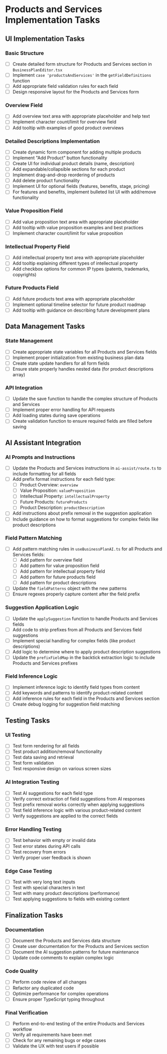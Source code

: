 # Products and Services Implementation Tasks

## UI Implementation Tasks

### Basic Structure
- [ ] Create detailed form structure for Products and Services section in `BusinessPlanEditor.tsx`
- [ ] Implement `case 'productsAndServices'` in the `getFieldDefinitions` function
- [ ] Add appropriate field validation rules for each field
- [ ] Design responsive layout for the Products and Services form

### Overview Field
- [ ] Add overview text area with appropriate placeholder and help text
- [ ] Implement character count/limit for overview field
- [ ] Add tooltip with examples of good product overviews

### Detailed Descriptions Implementation
- [ ] Create dynamic form component for adding multiple products
- [ ] Implement "Add Product" button functionality
- [ ] Create UI for individual product details (name, description)
- [ ] Add expandable/collapsible sections for each product
- [ ] Implement drag-and-drop reordering of products
- [ ] Add delete product functionality
- [ ] Implement UI for optional fields (features, benefits, stage, pricing)
- [ ] For features and benefits, implement bulleted list UI with add/remove functionality

### Value Proposition Field
- [ ] Add value proposition text area with appropriate placeholder
- [ ] Add tooltip with value proposition examples and best practices
- [ ] Implement character count/limit for value proposition

### Intellectual Property Field
- [ ] Add intellectual property text area with appropriate placeholder
- [ ] Add tooltip explaining different types of intellectual property
- [ ] Add checkbox options for common IP types (patents, trademarks, copyrights)

### Future Products Field
- [ ] Add future products text area with appropriate placeholder
- [ ] Implement optional timeline selector for future product roadmap
- [ ] Add tooltip with guidance on describing future development plans

## Data Management Tasks

### State Management
- [ ] Create appropriate state variables for all Products and Services fields
- [ ] Implement proper initialization from existing business plan data
- [ ] Create state update handlers for all form fields
- [ ] Ensure state properly handles nested data (for product descriptions array)

### API Integration 
- [ ] Update the save function to handle the complex structure of Products and Services
- [ ] Implement proper error handling for API requests
- [ ] Add loading states during save operations
- [ ] Create validation function to ensure required fields are filled before saving

## AI Assistant Integration

### AI Prompts and Instructions
- [ ] Update the Products and Services instructions in `ai-assist/route.ts` to include formatting for all fields
- [ ] Add prefix format instructions for each field type:
  - [ ] Product Overview: `overview`
  - [ ] Value Proposition: `valueProposition`
  - [ ] Intellectual Property: `intellectualProperty`
  - [ ] Future Products: `futureProducts`
  - [ ] Product Description: `productDescription`
- [ ] Add instructions about prefix removal in the suggestion application
- [ ] Include guidance on how to format suggestions for complex fields like product descriptions

### Field Pattern Matching
- [ ] Add pattern matching rules in `useBusinessPlanAI.ts` for all Products and Services fields:
  - [ ] Add pattern for overview field
  - [ ] Add pattern for value proposition field
  - [ ] Add pattern for intellectual property field
  - [ ] Add pattern for future products field
  - [ ] Add pattern for product descriptions
- [ ] Update the `fieldPatterns` object with the new patterns
- [ ] Ensure regexes properly capture content after the field prefix

### Suggestion Application Logic
- [ ] Update the `applySuggestion` function to handle Products and Services fields
- [ ] Add code to strip prefixes from all Products and Services field suggestions
- [ ] Implement special handling for complex fields (like product descriptions)
- [ ] Add logic to determine where to apply product description suggestions
- [ ] Update the `prefixFieldMap` in the backtick extraction logic to include Products and Services prefixes

### Field Inference Logic
- [ ] Implement inference logic to identify field types from content
- [ ] Add keywords and patterns to identify product-related content
- [ ] Add inference rules for each field in the Products and Services section
- [ ] Create debug logging for suggestion field matching

## Testing Tasks

### UI Testing
- [ ] Test form rendering for all fields
- [ ] Test product addition/removal functionality
- [ ] Test data saving and retrieval
- [ ] Test form validation
- [ ] Test responsive design on various screen sizes

### AI Integration Testing
- [ ] Test AI suggestions for each field type
- [ ] Verify correct extraction of field suggestions from AI responses
- [ ] Test prefix removal works correctly when applying suggestions
- [ ] Test field inference logic with various product-related content
- [ ] Verify suggestions are applied to the correct fields

### Error Handling Testing
- [ ] Test behavior with empty or invalid data
- [ ] Test error states during API calls
- [ ] Test recovery from errors
- [ ] Verify proper user feedback is shown

### Edge Case Testing
- [ ] Test with very long text inputs
- [ ] Test with special characters in text
- [ ] Test with many product descriptions (performance)
- [ ] Test applying suggestions to fields with existing content

## Finalization Tasks

### Documentation
- [ ] Document the Products and Services data structure
- [ ] Create user documentation for the Products and Services section
- [ ] Document the AI suggestion patterns for future maintenance
- [ ] Update code comments to explain complex logic

### Code Quality
- [ ] Perform code review of all changes
- [ ] Refactor any duplicated code
- [ ] Optimize performance for complex operations
- [ ] Ensure proper TypeScript typing throughout

### Final Verification
- [ ] Perform end-to-end testing of the entire Products and Services workflow
- [ ] Verify all requirements have been met
- [ ] Check for any remaining bugs or edge cases
- [ ] Validate the UX with test users if possible 